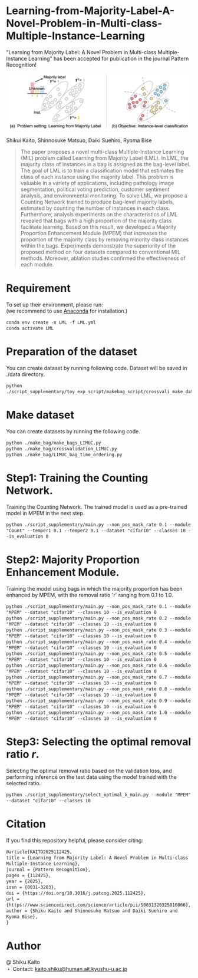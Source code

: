 # Learning-from-Majority-Label-A-Novel-Problem-in-Multi-class-Multiple-Instance-Learning
"Learning from Majority Label: A Novel Problem in Multi-class Multiple-Instance Learning" has been accepted for publication in the journal Pattern Recognition!

![Alt Text](./Overview_LML.png)

Shikui Kaito, Shinnosuke Matsuo, Daiki Suehiro, Ryoma Bise
> The paper proposes a novel multi-class Multiple-Instance Learning (MIL) problem called Learning from Majority Label (LML). 
In LML, the majority class of instances in a bag is assigned as the bag-level label. The goal of LML is to train a classification model that estimates the class of each instance using the majority label. This problem is valuable in a variety of applications, including pathology image segmentation, political voting prediction, customer sentiment analysis, and environmental monitoring. To solve LML, we propose a Counting Network trained to produce bag-level majority labels, estimated by counting the number of instances in each class. Furthermore, analysis experiments on the characteristics of LML revealed that bags with a high proportion of the majority class facilitate learning. Based on this result, we developed a Majority Proportion Enhancement Module (MPEM) that increases the proportion of the majority class by removing minority class instances within the bags. Experiments demonstrate the superiority of the proposed method on four datasets compared to conventional MIL methods. Moreover, ablation studies confirmed the effectiveness of each module.

# Requirement
To set up their environment, please run:  
(we recommend to use [Anaconda](https://www.anaconda.com/) for installation.)
```
conda env create -n LML -f LML.yml
conda activate LML
```

# Preparation of the dataset
You can create dataset by running following code. Dataset will be saved in ./data directory.
```
python ./script_supplementary/toy_exp_script/makebag_script/crossvali_make_dataset_10class_uniform.py
```

# Make dataset
You can create datasets by running the following code. 
```
python ./make_bag/make_bags_LIMUC.py
python ./make_bag/crossvalidation_LIMUC.py
python ./make_bag/LIMUC_bag_time_ordering.py
```

# Step1: Training the Counting Network. 
Training the Counting Network. The trained model is used as a pre-trained model in MPEM in the next step.
```
python ./script_supplementary/main.py --non_pos_mask_rate 0.1 --module "Count" --temper1 0.1 --temper2 0.1 --dataset "cifar10" --classes 10 --is_evaluation 0
```

# Step2: Majority Proportion Enhancement Module.
Training the model using bags in which the majority proportion has been enhanced by MPEM, with the removal ratio 'r' ranging from 0.1 to 1.0.
```
python ./script_supplementary/main.py --non_pos_mask_rate 0.1 --module "MPEM" --dataset "cifar10" --classes 10 --is_evaluation 0
python ./script_supplementary/main.py --non_pos_mask_rate 0.2 --module "MPEM" --dataset "cifar10" --classes 10 --is_evaluation 0
python ./script_supplementary/main.py --non_pos_mask_rate 0.3 --module "MPEM" --dataset "cifar10" --classes 10 --is_evaluation 0
python ./script_supplementary/main.py --non_pos_mask_rate 0.4 --module "MPEM" --dataset "cifar10" --classes 10 --is_evaluation 0
python ./script_supplementary/main.py --non_pos_mask_rate 0.5 --module "MPEM" --dataset "cifar10" --classes 10 --is_evaluation 0
python ./script_supplementary/main.py --non_pos_mask_rate 0.6 --module "MPEM" --dataset "cifar10" --classes 10 --is_evaluation 0
python ./script_supplementary/main.py --non_pos_mask_rate 0.7 --module "MPEM" --dataset "cifar10" --classes 10 --is_evaluation 0
python ./script_supplementary/main.py --non_pos_mask_rate 0.8 --module "MPEM" --dataset "cifar10" --classes 10 --is_evaluation 0
python ./script_supplementary/main.py --non_pos_mask_rate 0.9 --module "MPEM" --dataset "cifar10" --classes 10 --is_evaluation 0
python ./script_supplementary/main.py --non_pos_mask_rate 1.0 --module "MPEM" --dataset "cifar10" --classes 10 --is_evaluation 0
```

# Step3: Selecting the optimal removal ratio $r$.
Selecting the optimal removal ratio based on the validation loss, and performing inference on the test data using the model trained with the selected ratio.
```
python ./script_supplementary/select_optimal_k_main.py --module "MPEM" --dataset "cifar10" --classes 10 
```

# Citation
If you find this repository helpful, please consider citing:
```
@article{KAITO2025112425,
title = {Learning from Majority Label: A Novel Problem in Multi-class Multiple-Instance Learning},
journal = {Pattern Recognition},
pages = {112425},
year = {2025},
issn = {0031-3203},
doi = {https://doi.org/10.1016/j.patcog.2025.112425},
url = {https://www.sciencedirect.com/science/article/pii/S0031320325010866},
author = {Shiku Kaito and Shinnosuke Matsuo and Daiki Suehiro and Ryoma Bise},
}
```

# Author
@ Shiku Kaito  
・ Contact: kaito.shiku@human.ait.kyushu-u.ac.jp
